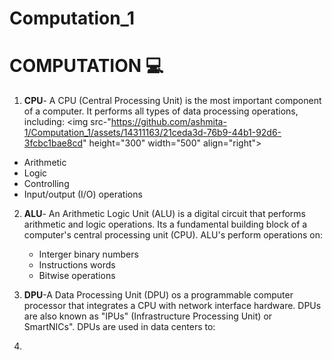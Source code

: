 # Computation_1
# COMPUTATION 💻
1. **CPU**- A CPU (Central Processing Unit) is the most important component of a computer. It performs all types of data processing operations, including:
<img src-"https://github.com/ashmita-1/Computation_1/assets/14311163/21ceda3d-76b9-44b1-92d6-3fcbc1bae8cd" height="300" width="500" align="right">
- Arithmetic
- Logic
- Controlling
- Input/output (I/O) operations

2. **ALU**- An Arithmetic Logic Unit (ALU) is a digital circuit that performs arithmetic and logic operations. Its a fundamental building block of a computer's central processing unit (CPU). ALU's perform operations on:

   - Interger binary numbers
   - Instructions words
   - Bitwise operations

3. **DPU**-A Data Processing Unit (DPU) os a programmable computer processor that integrates a CPU with network interface hardware. DPUs are also known as "IPUs" (Infrastructure Processing Unit) or SmartNICs". DPUs are used in data centers to:
4.  
